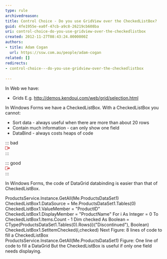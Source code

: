 ```yaml
---
type: rule
archivedreason: 
title: Control Choice - Do you use GridView over the CheckedListBox?
guid: 4fe1955e-ea0f-47cb-a9c8-26219cb608ba
uri: control-choice-do-you-use-gridview-over-the-checkedlistbox
created: 2012-11-27T08:43:24.0000000Z
authors:
- title: Adam Cogan
  url: https://ssw.com.au/people/adam-cogan
related: []
redirects:
- control-choice---do-you-use-gridview-over-the-checkedlistbox

---
```


In Web we have:


* Grids E.g. http://demos.kendoui.com/web/grid/selection.html 


In Windows Forms we have a CheckedListBox. With a CheckedListBox you cannot:

* Sort data - always useful when there are more than about 20 rows
* Contain much information - can only show one field
* DataBind - always costs heaps of code


<!--endintro-->


::: bad  
![Figure: Bad Example - The CheckedListBox is limited](../../assets/external.gif)  
:::


::: good  
![Figure: Good Example - The DataGrid can show much more information (and if you use a 3rd Party eg. Telerik, then it can be pretty too)](../../assets/external.gif)  
:::

In Windows Forms, the code of DataGrid databinding is easier than that of CheckedListBox.

ProductsService.Instance.GetAll(Me.ProductsDataSet1)
CheckedListBox1.DataSource = Me.ProductsDataSet1.Tables(0)
CheckedListBox1.ValueMember = "ProductID"
CheckedListBox1.DisplayMember = "ProductName"
For i As Integer = 0 To CheckedListBox1.Items.Count - 1
Dim checked As Boolean = CType(ProductsDataSet1.Tables(0).Rows(i)("Discontinued"), Boolean)
CheckedListBox1.SetItemChecked(i,checked)
Next
Figure: 8 lines of code to fill a CheckedListBox
ProductsService.Instance.GetAll(Me.ProductsDataSet1)
Figure: One line of code to fill a DataGrid
But the CheckedListBox is useful if only one field needs displaying.
